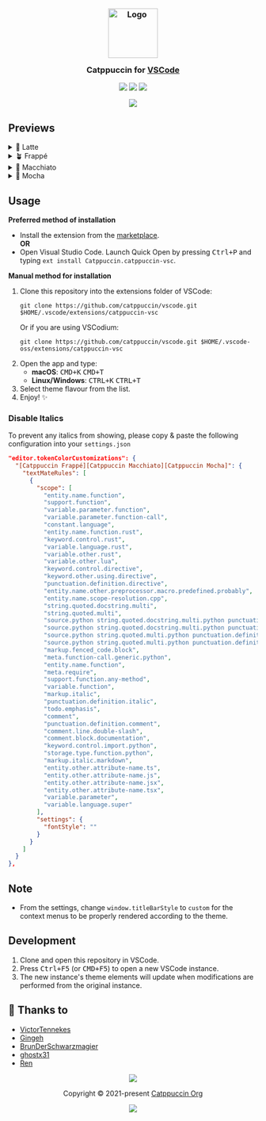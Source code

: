 <h3 align="center">
	<img src="https://raw.githubusercontent.com/catppuccin/catppuccin/main/assets/logos/exports/1544x1544_circle.png" width="100" alt="Logo"/><br/>
	<img src="https://raw.githubusercontent.com/catppuccin/catppuccin/main/assets/misc/transparent.png" height="30" width="0px"/>
	Catppuccin for <a href="https://code.visualstudio.com">VSCode</a>
	<img src="https://raw.githubusercontent.com/catppuccin/catppuccin/main/assets/misc/transparent.png" height="30" width="0px"/>
</h3>

<p align="center">
    <a href="https://github.com/catppuccin/vscode/stargazers"><img src="https://img.shields.io/github/stars/catppuccin/vscode?colorA=363a4f&colorB=b7bdf8&style=for-the-badge"></a>
    <a href="https://github.com/catppuccin/vscode/issues"><img src="https://img.shields.io/github/issues/catppuccin/vscode?colorA=363a4f&colorB=f5a97f&style=for-the-badge"></a>
    <a href="https://github.com/catppuccin/vscode/contributors"><img src="https://img.shields.io/github/contributors/catppuccin/vscode?colorA=363a4f&colorB=a6da95&style=for-the-badge"></a>
</p>

<p align="center">
  <img src="https://raw.githubusercontent.com/catppuccin/vscode/main/assets/ss.png"/>
</p>

## Previews

<details>
<summary>🌻 Latte</summary>
<img src="https://user-images.githubusercontent.com/79978224/183617750-085cb606-eea0-4c7a-a8b9-10426617c0a0.png"/>
</details>
<details>
<summary>🪴 Frappé</summary>
<img src="https://user-images.githubusercontent.com/79978224/183618317-9adec6d4-b9da-4c6f-b2f4-9752054c98f4.png"/>
</details>
<details>
<summary>🌺 Macchiato</summary>
<img src="https://user-images.githubusercontent.com/79978224/183618382-61a17330-e61f-47c7-b0e1-ffb309ddb459.png"/>
</details>
<details>
<summary>🌿 Mocha</summary>
<img src="https://user-images.githubusercontent.com/79978224/183618460-075a74a2-7d3e-46d8-997a-cfa6fc8cbaab.png"/>
</details>

## Usage

**Preferred method of installation**

- Install the extension from the [marketplace](https://marketplace.visualstudio.com/items?itemName=Catppuccin.catppuccin-vsc).\
  **OR**
- Open Visual Studio Code. Launch Quick Open by pressing <kbd>Ctrl+P</kbd> and typing `ext install Catppuccin.catppuccin-vsc`.

**Manual method for installation**

1. Clone this repository into the extensions folder of VSCode:
    ```
    git clone https://github.com/catppuccin/vscode.git $HOME/.vscode/extensions/catppuccin-vsc
    ```
    Or if you are using VSCodium:
    ```
    git clone https://github.com/catppuccin/vscode.git $HOME/.vscode-oss/extensions/catppuccin-vsc
    ```
2. Open the app and type:
   * **macOS**: <kbd>CMD+K</kbd> <kbd>CMD+T</kbd>
   * **Linux/Windows**: <kbd>CTRL+K</kbd> <kbd>CTRL+T</kbd>
1. Select theme flavour from the list.
2. Enjoy! :sparkles:

### Disable Italics

To prevent any italics from showing, please copy & paste the following configuration into your `settings.json`

```json
"editor.tokenColorCustomizations": {
  "[Catppuccin Frappé][Catppuccin Macchiato][Catppuccin Mocha]": {
    "textMateRules": [
      {
        "scope": [
          "entity.name.function",
          "support.function",
          "variable.parameter.function",
          "variable.parameter.function-call",
          "constant.language",
          "entity.name.function.rust",
          "keyword.control.rust",
          "variable.language.rust",
          "variable.other.rust",
          "variable.other.lua",
          "keyword.control.directive",
          "keyword.other.using.directive",
          "punctuation.definition.directive",
          "entity.name.other.preprocessor.macro.predefined.probably",
          "entity.name.scope-resolution.cpp",
          "string.quoted.docstring.multi",
          "string.quoted.multi",
          "source.python string.quoted.docstring.multi.python punctuation.definition.string.begin.python",
          "source.python string.quoted.docstring.multi.python punctuation.definition.string.end.python",
          "source.python string.quoted.multi.python punctuation.definition.string.begin.python",
          "source.python string.quoted.multi.python punctuation.definition.string.end.python",
          "markup.fenced_code.block",
          "meta.function-call.generic.python",
          "entity.name.function",
          "meta.require",
          "support.function.any-method",
          "variable.function",
          "markup.italic",
          "punctuation.definition.italic",
          "todo.emphasis",
          "comment",
          "punctuation.definition.comment",
          "comment.line.double-slash",
          "comment.block.documentation",
          "keyword.control.import.python",
          "storage.type.function.python",
          "markup.italic.markdown",
          "entity.other.attribute-name.ts",
          "entity.other.attribute-name.js",
          "entity.other.attribute-name.jsx",
          "entity.other.attribute-name.tsx",
          "variable.parameter",
          "variable.language.super"
        ],
        "settings": {
          "fontStyle": ""
        }
      }
    ]
  }
},
```

## Note 
- From the settings, change `window.titleBarStyle` to `custom` for the context menus to be properly rendered according to the theme.

## Development 

1. Clone and open this repository in VSCode.
2. Press <kbd>Ctrl+F5</kbd> (or <kbd>CMD+F5</kbd>) to open a new VSCode instance.
3. The new instance's theme elements will update when modifications are performed from the original instance. 

## 💝 Thanks to

-  [VictorTennekes](https://github.com/VictorTennekes)
-  [Gingeh](https://github.com/Gingeh)
-  [BrunDerSchwarzmagier](https://github.com/BrunDerSchwarzmagier)
-  [ghostx31](https://github.com/ghostx31)
-  [Ren](https://github.com/watatomo)
&nbsp;

<p align="center"><img src="https://raw.githubusercontent.com/catppuccin/catppuccin/main/assets/footers/gray0_ctp_on_line.png" /></p>
<p align="center">Copyright &copy; 2021-present <a href="https://github.com/catppuccin" target="_blank">Catppuccin Org</a>
<p align="center"><a href="https://github.com/catppuccin/catppuccin/blob/main/LICENSE"><img src="https://img.shields.io/static/v1.svg?style=for-the-badge&label=License&message=MIT&logoColor=d9e0ee&colorA=363a4f&colorB=b7bdf8"/></a></p>
